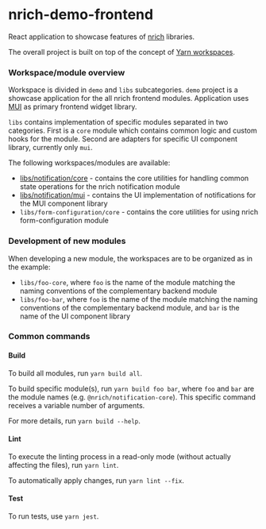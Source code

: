 # nrich-demo-frontend

React application to showcase features of [nrich](https://github.com/croz-ltd/nrich) libraries.

The overall project is built on top of the concept of [Yarn workspaces](https://yarnpkg.com/features/workspaces).

### Workspace/module overview

Workspace is divided in `demo` and `libs` subcategories.
`demo` project is a showcase application for the all nrich frontend modules. Application uses [MUI](https://mui.com/) as primary
frontend widget library.

`libs` contains implementation of specific modules separated in two categories. First is a `core` module which contains common logic
and custom hooks for the module. Second are adapters for specific UI component library, currently only `mui`.

The following workspaces/modules are available:
* [libs/notification/core](libs/notification/core/README.md) - contains the core utilities for handling common state operations for the nrich notification module
* [libs/notification/mui](libs/notification/mui/README.md) - contains the UI implementation of notifications for the MUI component library
* `libs/form-configuration/core` - contains the core utilities for using nrich form-configuration module

### Development of new modules

When developing a new module, the workspaces are to be organized as in the example:

* `libs/foo-core`, where `foo` is the name of the module matching the naming conventions of the complementary backend module
* `libs/foo-bar`, where `foo` is the name of the module matching the naming conventions of the complementary backend module, and `bar`
is the name of the UI component library

### Common commands

#### Build

To build all modules, run `yarn build all`.

To build specific module(s), run `yarn build foo bar`, where `foo` and `bar` are the module names (e.g. `@nrich/notification-core`).
This specific command receives a variable number of arguments.

For more details, run `yarn build --help`.

#### Lint

To execute the linting process in a read-only mode (without actually affecting the files), run `yarn lint`.

To automatically apply changes, run `yarn lint --fix`.

#### Test

To run tests, use `yarn jest`.


